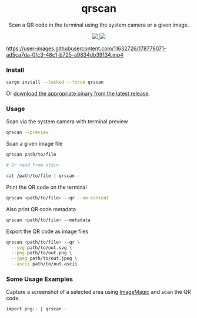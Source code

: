 <h1 align="center">
qrscan
</h1>

<p align="center">
Scan a QR code in the terminal using the system camera or a given image.
</p>

<p align="center">

<a href="https://crates.io/crates/qrscan">
<img src="https://img.shields.io/crates/v/qrscan.svg" />
</a>

<a href="https://github.com/sayanarijit/qrscan/commits">
<img src="https://img.shields.io/github/commit-activity/m/sayanarijit/qrscan" />
</a>

</p>

<p align="center">

https://user-images.githubusercontent.com/11632726/178779071-ad5ca7da-0fc3-48c1-b725-a9834db39134.mp4

</p>

### Install

```bash
cargo install --locked --force qrscan
```

Or [download the appropriate binary from the latest release](https://github.com/sayanarijit/qrscan/releases).

### Usage

Scan via the system camera with terminal preview

```bash
qrscan --preview
```

Scan a given image file

```bash
qrscan path/to/file

# Or read from stdin

cat /path/to/file | qrscan -
```

Print the QR code on the terminal

```bash
qrscan <path/to/file> --qr --no-content
```

Also print QR code metadata

```bash
qrscan <path/to/file> --metadata
```

Export the QR code as image files

```bash
qrscan <path/to/file> --qr \
  --svg path/to/out.svg \
  --png path/to/out.png \
  --jpeg path/to/out.jpeg \
  --ascii path/to/out.ascii
```

### Some Usage Examples

Capture a screenshot of a selected area using [ImageMagic](https://imagemagick.org/index.php) and scan the QR code.

```bash
import png:- | qrscan -
```
